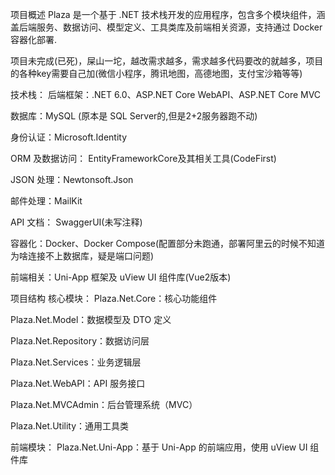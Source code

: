 项目概述
Plaza 是一个基于 .NET 技术栈开发的应用程序，包含多个模块组件，涵盖后端服务、数据访问、模型定义、工具类库及前端相关资源，支持通过 Docker 容器化部署.

项目未完成(已死)，屎山一坨，越改需求越多，需求越多代码要改的就越多，项目的各种key需要自己加(微信小程序，腾讯地图，高德地图，支付宝沙箱等等)


技术栈：
后端框架：.NET 6.0、ASP.NET Core WebAPI、ASP.NET Core MVC

数据库：MySQL (原本是 SQL Server的,但是2+2服务器跑不动)

身份认证：Microsoft.Identity

ORM 及数据访问： EntityFrameworkCore及其相关工具(CodeFirst)

JSON 处理：Newtonsoft.Json

邮件处理：MailKit

API 文档： SwaggerUI(未写注释)

容器化：Docker、Docker Compose(配置部分未跑通，部署阿里云的时候不知道为啥连接不上数据库，疑是端口问题)

前端相关：Uni-App 框架及 uView UI 组件库(Vue2版本)

项目结构
核心模块：
Plaza.Net.Core：核心功能组件

Plaza.Net.Model：数据模型及 DTO 定义

Plaza.Net.Repository：数据访问层

Plaza.Net.Services：业务逻辑层

Plaza.Net.WebAPI：API 服务接口

Plaza.Net.MVCAdmin：后台管理系统（MVC）

Plaza.Net.Utility：通用工具类

前端模块：
Plaza.Net.Uni-App：基于 Uni-App 的前端应用，使用 uView UI 组件库
